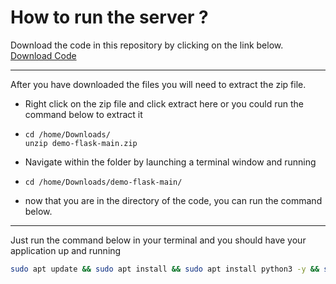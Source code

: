 # How to run the server ?

Download the code in this repository by clicking on the link below.
[Download Code](https://github.com/data-charya/demo-flask/archive/refs/heads/main.zip)

---
After you have downloaded the files you will need to extract the zip file.
- Right click on the zip file and click extract here or you could run the command below to extract it
- ```
  cd /home/Downloads/
  unzip demo-flask-main.zip
  ```
- Navigate within the folder by launching a terminal window and running
- ```
  cd /home/Downloads/demo-flask-main/
  ```
- now that you are in the directory of the code, you can run the command below.
---
Just run the command below in your terminal and you should have your application up and running
```sh
sudo apt update && sudo apt install && sudo apt install python3 -y && sudo apt install python3-flask -y && export FLASK_DEBUG=1 && flask run --port=8181
```
